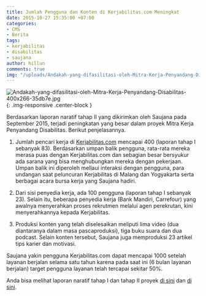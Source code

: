 ```yaml
---
title: Jumlah Pengguna dan Konten di Kerjabilitas.com Meningkat
date: 2015-10-27 15:35:00 +07:00
categories:
- CMS
- Berita
tags:
- kerjabilitas
- disabilitas
- saujana
author: hillun
comments: true
img: "/uploads/Andakah-yang-difasilitasi-oleh-Mitra-Kerja-Penyandang-Disabilitas-400x266-35db7e.jpg"
---
```


![Andakah-yang-difasilitasi-oleh-Mitra-Kerja-Penyandang-Disabilitas-400x266-35db7e.jpg](/uploads/Andakah-yang-difasilitasi-oleh-Mitra-Kerja-Penyandang-Disabilitas-400x266-35db7e.jpg){: .img-responsive .center-block }

Berdasarkan laporan naratif tahap II yang dikirimkan oleh Saujana pada September 2015, terjadi peningkatan yang besar dalam proyek Mitra Kerja Penyandang Disabilitas. Berikut penjelasannya.

1. Jumlah pencari kerja di [Kerjabilitas.com](http://www.kerjabilitas.com/) mencapai 400 (laporan tahap I sebanyak 83). Berdasarkan umpan balik pengguna, rata-rata mereka merasa puas dengan Kerjabilitas.com dan sebagian besar bersyukur ada sarana yang bisa menghubungkan mereka dengan pekerjaan. Umpan balik ini diperoleh mellaui interaksi dengan pengguna, para undangan saat peluncuran Kerjabilitas di Malang dan Yogyakarta serta berbagai acara bursa kerja yang Saujana hadiri.

2. Dari sisi penyedia kerja, ada 100 pengguna (laporan tahap I sebanyak 23). Selain itu, beberapa penyedia kerja (Bank Mandiri, Carrefour) yang awalnya menyerahkan proses rekrutmen melalui agen perekrutan, kini menyerahkannya kepada Kerjabilitas.

3. Produksi konten yang telah diselesaikan meliputi lima video (dua diantaranya dalam masa pascaproduksi), tiga buku suara dan dua podcast. Selain konten tersebut, Saujana juga memproduksi 23 artikel tips karier dan motivasi.

Saujana yakin pengguna Kerjabilitas.com dapat mencapai 1000 setelah layanan berjalan selama satu tahun karena pada saat ini (6 bulan layanan berjalan) target pengguna layanan telah tercapai sekitar 50%.

Anda bisa melihat laporan naratif tahap I dan tahap II proyek [di sini](http://wiki.ciptamedia.org/wiki/Mitra_Kerja_Penyandang_Disabilitas/Laporan) dan [di sini](http://wiki.ciptamedia.org/wiki/Mitra_Kerja_Penyandang_Disabilitas-Laporan2).